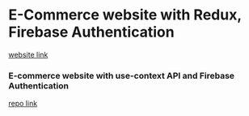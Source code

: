 # E-Commerce website with Redux, Firebase Authentication 

[website link](https://e-commerce-app-2e624.web.app)

### E-commerce website with use-context API and Firebase Authentication

[repo link](https://github.com/neeravbhaskarla/E-commerce)
